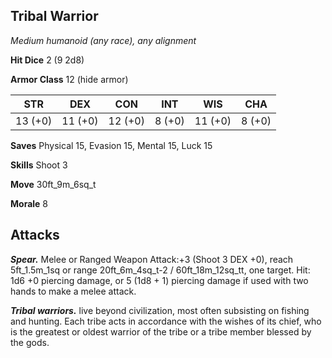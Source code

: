 ## Tribal Warrior

*Medium humanoid (any race), any alignment*

**Hit Dice** 2 (9 2d8)

**Armor Class** 12 (hide armor)

| STR     | DEX     | CON     | INT     | WIS     | CHA     |
|---------|---------|---------|---------|---------|---------|
| 13 (+0) | 11 (+0) | 12 (+0) |  8 (+0) | 11 (+0) |  8 (+0) |

**Saves** Physical 15, Evasion 15, Mental 15, Luck 15

**Skills** Shoot 3

**Move** 30ft\_9m\_6sq\_t

**Morale** 8

## Attacks

***Spear.*** Melee or Ranged Weapon Attack:+3 (Shoot 3 DEX +0), reach 5ft\_1.5m\_1sq or range 20ft\_6m\_4sq\_t-2 / 60ft\_18m\_12sq\_tt, one target. Hit: 1d6 +0 piercing damage, or 5 (1d8 + 1) piercing damage if used with two hands to make a melee attack.

***Tribal warriors.*** live beyond civilization, most often subsisting on fishing and hunting. Each tribe acts in accordance with the wishes of its chief, who is the greatest or oldest warrior of the tribe or a tribe member blessed by the gods.

